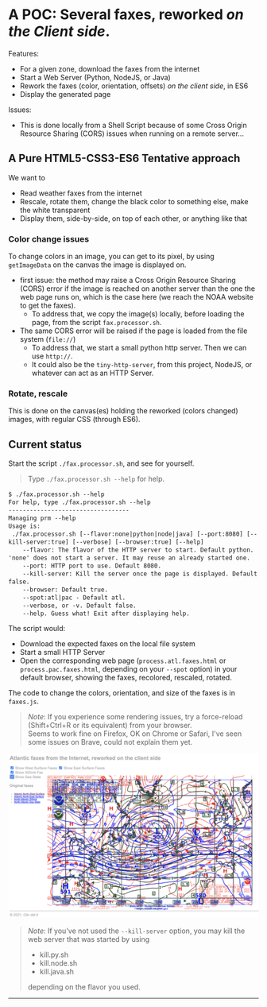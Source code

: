 # A POC: Several faxes, reworked _on the Client side_.
Features:
- For a given zone, download the faxes from the internet
- Start a Web Server (Python, NodeJS, or Java)
- Rework the faxes (color, orientation, offsets) _on the client side_, in ES6
- Display the generated page

Issues:
- This is done locally from a Shell Script because of some Cross Origin Resource Sharing (CORS) issues when running on a remote server...

## A Pure HTML5-CSS3-ES6 Tentative approach
We want to
- Read weather faxes from the internet
- Rescale, rotate them, change the black color to something else, make the white transparent
- Display them, side-by-side, on top of each other, or anything like that

### Color change issues
To change colors in an image, you can get to its pixel, by using `getImageData` on the canvas the image is displayed on.
- first issue: the method may raise a Cross Origin Resource Sharing (CORS) error if the image is reached on another server than the one the web page runs on,
  which is the case here (we reach the NOAA website to get the faxes).
    - To address that, we copy the image(s) locally, before loading the page, from the script `fax.processor.sh`.
- The same CORS error will be raised if the page is loaded from the file system (`file://`)    
    - To address that, we start a small python http server. Then we can use `http://`.
    - It could also be the `tiny-http-server`, from this project, NodeJS, or whatever can act as an HTTP Server.
  
### Rotate, rescale
This is done on the canvas(es) holding the reworked (colors changed) images,
with regular CSS (through ES6).

## Current status
Start the script `./fax.processor.sh`, and see for yourself.  
> Type `./fax.processor.sh --help` for help.
```
$ ./fax.processor.sh --help
For help, type ./fax.processor.sh --help
----------------------------------
Managing prm --help
Usage is:
 ./fax.processor.sh [--flavor:none|python|node|java] [--port:8080] [--kill-server:true] [--verbose] [--browser:true] [--help]
    --flavor: The flavor of the HTTP server to start. Default python. 'none' does not start a server. It may reuse an already started one.
    --port: HTTP port to use. Default 8080.
    --kill-server: Kill the server once the page is displayed. Default false.
    --browser: Default true.
    --spot:atl|pac - Default atl.
    --verbose, or -v. Default false.
    --help. Guess what! Exit after displaying help.
```

The script would:
- Download the expected faxes on the local file system
- Start a small HTTP Server
- Open the corresponding web page (`process.atl.faxes.html` or `process.pac.faxes.html`, depending on your `--spot` option) in your default browser, showing the faxes, recolored, rescaled, rotated.

The code to change the colors, orientation, and size of the faxes is in `faxes.js`. 

> _Note_: If you experience some rendering issues, try a force-reload (Shift+Ctrl+R or its equivalent) from your browser.  
> Seems to work fine on Firefox, OK on Chrome or Safari, I've seen some issues on Brave, could not explain them yet.

![4 Faxes](./4.faxes.png)

> _Note_: If you've not used the `--kill-server` option, you may kill the web server that was started by using
> - kill.py.sh
> - kill.node.sh
> - kill.java.sh
> 
> depending on the flavor you used.

---
